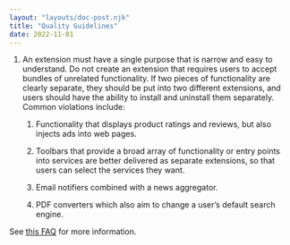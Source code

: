 ```yaml
---
layout: "layouts/doc-post.njk"
title: "Quality Guidelines"
date: 2022-11-01
---
```


1. An extension must have a single purpose that is narrow and easy to understand. Do not create an extension that requires users to accept bundles of unrelated functionality. If two pieces of functionality are clearly separate, they should be put into two different extensions, and users should have the ability to install and uninstall them separately. Common violations include:

    1. Functionality that displays product ratings and reviews, but also injects ads into web pages.

    1. Toolbars that provide a broad array of functionality or entry points into services are better delivered as separate extensions, so that users can select the services they want.

    1. Email notifiers combined with a news aggregator.

    1. PDF converters which also aim to change a user’s default search engine.

See [this FAQ][faq] for more information.

[faq]: /docs/extensions/mv2/single_purpose/
